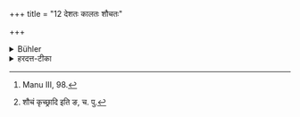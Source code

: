 +++
title = "12 देशतः कालतः शौचतः"

+++

<details><summary>Bühler</summary>

12. He shall distribute his gifts at the proper places, at the proper times, at the occasion of purificatory rites, and to proper recipients. [^7] 


[^7]:  Manu III, 98.
</details>

<details><summary>हरदत्त-टीका</summary>

## सूत्रम्
देशतः कालतः शौचतः सम्यक्प्रतिग्रहीतृत इति दानानि प्रतिपादयति ॥ १२॥  
### टिप्पनी
सप्तम्यर्थे तसिल् । देशः प्रयागादिः । कालः सूर्यग्रहणादिः । [^१]शौचं कृच्छ्रादिपरिसमाप्तिः। सम्यक् समीचीनः प्रतिग्रहीता 'तुल्यगुणेषु वयोवृद्धश्श्रेया'नित्यादि । एतेषु दानानि देयान्यवश्यं प्रतिपादयति दद्यादिति ॥ १२ ॥  

[^१]: शौचं कृच्छ्रादि इति ङ, च. पु.
</details>
